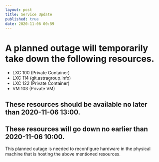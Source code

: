 ```yaml
---
layout: post
title: Service Update
published: true
date: 2020-11-06 00:59
---
```


# A planned outage will temporarily take down the following resources.
* LXC 100 (Private Container)
* LXC 114 (git.astragroup.info)
* LXC 122 (Private Container)
* VM 103 (Private VM)

## These resources should be available no later than 2020-11-06 13:00.
## These resources will go down no earlier than 2020-11-06 10:00.

This planned outage is needed to reconfigure hardware in the physical machine that is hosting the above mentioned resources.
